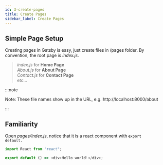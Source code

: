```yaml
---
id: 3-create-pages
title: Create Pages
sidebar_label: Create Pages
---
```


## Simple Page Setup

Creating pages in Gatsby is easy, just create files in /pages folder. By convention, the root page is _index.js_.

> _index.js_ for **Home Page**  
> _About.js_ for **About Page**  
> _Contact.js_ for **Contact Page**  
> etc...

:::note

Note: These file names show up in the URL, e.g. http://localhost:8000/about

:::

## Familiarity

Open _pages/index.js_, notice that it is a react component with `export default.`

```js
import React from "react";

export default () => <div>Hello world!</div>;
```
